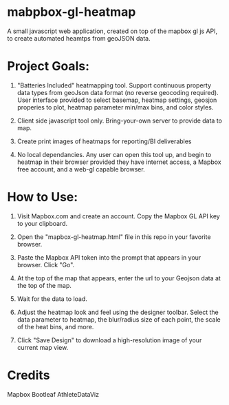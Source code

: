 # mabpbox-gl-heatmap
A small javascript web application, created on top of the mapbox gl js API, to create automated heamtps from geoJSON data.  

# Project Goals:

1) "Batteries Included" heatmapping tool.  Support continuous property data types from geoJson data format (no reverse geocoding required). User interface provided to select basemap, heatmap settings, geosjon properies to plot, heatmap parameter min/max bins, and color styles.

2) Client side javascript tool only.  Bring-your-own server to provide data to map.

3) Create print images of heatmaps for reporting/BI deliverables

4) No local dependancies.  Any user can open this tool up, and begin to heatmap in their browser provided they have internet access, a Mapbox free account, and a web-gl capable browser.

# How to Use:

1) Visit Mapbox.com and create an account.  Copy the Mapbox GL API key to your clipboard.

2) Open the "mapbox-gl-heatmap.html" file in this repo in your favorite browser.

3) Paste the Mapbox API token into the prompt that appears in your browser.  Click "Go".

4) At the top of the map that appears, enter the url to your Geojson data at the top of the map.

5) Wait for the data to load.

6) Adjust the heatmap look and feel using the designer toolbar.  Select the data parameter to heatmap, the blur/radius size of each point, the scale of the heat bins, and more.

7) Click "Save Design" to download a high-resolution image of your current map view.

# Credits
Mapbox
Bootleaf
AthleteDataViz

